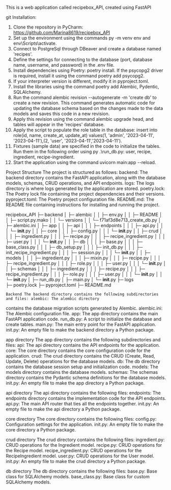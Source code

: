 This is a web application called recipebox_API, created using FastAPI

git
Installation:

1. Clone the repository in PyCharm: https://github.com/Marina8619/recipebox_API
2. Set up the environment using the commands py -m venv env and env\Scripts\activate.
3. Connect to PostgreSql through DBeaver and create a database named 'recipes'.
4. Define the settings for connecting to the database (port, database name, username, and password) in the .env file.
5. Install dependencies using Poetry: poetry install. If the psycopg2 driver is required, install it using the command poetry add psycopg2.
6. If your interpreter version is different, modify it in pyproject.toml.
7. Install the libraries using the command poetry add Alembic, Pydentic, SQLAlchemy.
8. Run the command alembic revision --autogenerate -m 'create db' to create a new revision. This command generates automatic code for updating the database schema based on the changes made to the data models and saves this code in a new revision.
9. Apply this revision using the command alembic upgrade head, and tables will appear in the 'recipes' database.
10. Apply the script to populate the role table in the database: insert into role(id, name, create_at, update_at) values(1, 'admin', '2023-04-11', '2023-04-11'),(2, 'user', '2023-04-11','2023-04-11').
11. Fixtures (sample data) are specified in the code to initialize the tables. Run them in the following order using py .\run_db.py: user, recipe, ingredient, recipe-ingredient.
12. Start the application using the command uvicorn main:app --reload.

Project Structure The project is structured as follows: backend: The backend directory contains the FastAPI application, along with the database models, schemas, CRUD operations, and API endpoints. logs: The logs directory is where logs generated by the application are stored. poetry.lock: The Poetry lock file containing the project dependencies and their versions. pyproject.toml: The Poetry project configuration file. README.md: The README file containing instructions for installing and running the project.

  recipebox_API
├─ backend
│  ├─ alembic
│  │  ├─ env.py
│  │  ├─ README
│  │  ├─ script.py.mako
│  │  └─ versions
│  │     └─ f71af3d8e713_create_db.py
│  ├─ alembic.ini
│  ├─ app
│  │  ├─ api
│  │  │  ├─ endpoints
│  │  │  ├─ api.py
│  │  │  └─ __init__.py
│  │  ├─ core
│  │  │  ├─ config.py
│  │  │  └─ __init__.py
│  │  ├─ crud
│  │  │  ├─ ingredient.py
│  │  │  ├─ recipe.py
│  │  │  ├─ recipe_ingredient.py
│  │  │  ├─ user.py
│  │  │  └─ __init__.py
│  │  ├─ db
│  │  │  ├─ base.py
│  │  │  ├─ base_class.py
│  │  │  ├─ db_setup.py
│  │  │  ├─ init_db.py
│  │  │  ├─ init_recipe_ingredient.py
│  │  │  ├─ session.py
│  │  │  └─ __init__.py
│  │  ├─ models
│  │  │  ├─ ingredient.py
│  │  │  ├─ mixin.py
│  │  │  ├─ recipe.py
│  │  │  ├─ recipe_ingredient.py
│  │  │  ├─ role.py
│  │  │  ├─ user.py
│  │  │  └─ __init__.py
│  │  ├─ schemas
│  │  │  ├─ ingredient.py
│  │  │  ├─ recipe.py
│  │  │  ├─ recipe_ingredient.py
│  │  │  ├─ role.py
│  │  │  ├─ user.py
│  │  │  └─ __init__.py
│  │  └─ __init__.py
│  ├─ run_db.py
│  ├─ main.py
│  └─ __init__.py
├─ logs  
├─ poetry.lock
├─ pyproject.toml
├─ README.md


    Backend The backend directory contains the following subdirectories and files: alembic: The alembic directory 
contains the database migration scripts generated by Alembic. alembic.ini: The Alembic configuration file.
app: The app directory contains the main FastAPI application code.
run_db.py: A script to initialize the database and create tables. 
main.py: The main entry point for the FastAPI application.
init.py: An empty file to make the backend directory a Python package.

app directory The app directory contains the following subdirectories and files:
api: The api directory contains the API endpoints for the application.
core: The core directory contains the core configuration code for the application. 
crud: The crud directory contains the CRUD (Create, Read, Update, Delete) operations for the database models.
db: The db directory contains the database session setup and initialization code.
models: The models directory contains the database models.
schemas: The schemas directory contains the Pydantic schema definitions for the database models.
init.py: An empty file to make the app directory a Python package.

api directory The api directory contains the following files: 
endpoints: The endpoints directory contains the implementation code for the API endpoints.
api.py: The main API router that ties all the endpoints together. 
init.py: An empty file to make the api directory a Python package.

core directory The core directory contains the following files:
config.py: Configuration settings for the application.
init.py: An empty file to make the core directory a Python package.

crud directory The crud directory contains the following files: 
ingredient.py: CRUD operations for the Ingredient model. 
recipe.py: CRUD operations for the Recipe model. 
recipe_ingredient.py: CRUD operations for the RecipeIngredient model.
user.py: CRUD operations for the User model. 
init.py: An empty file to make the crud directory a Python package.

db directory The db directory contains the following files:
base.py: Base class for SQLAlchemy models. base_class.py: Base class for custom SQLAlchemy models.